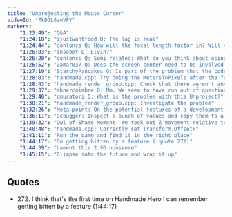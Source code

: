 ```yaml
---
title: "Unprojecting the Mouse Cursor"
videoId: "FkDJL8zmVFY"
markers:
    "1:23:49": "Q&A"
    "1:24:18": "ijustwantfood Q: The lag is real"
    "1:24:44": "conloncs Q: How will the focal length factor in? Will you have FOV stuff?"
    "1:26:03": "insobot Q: Elvin?"
    "1:26:20": "conloncs Q: Semi related: What do you think about using different types for Points and Vectors?"
    "1:26:52": "Zamar037 Q: Does the screen center need to be involved? It was used in CompleteUnproject"
    "1:27:10": "StarchyPancakes Q: Is part of the problem that the code isn't normalizing the motion between the mouse and the entity relative to the screen dimensions in world coordinates at the different levels?"
    "1:28:03": "handmade.cpp: Try doing the MetersToPixels after the fact"
    "1:28:43": "handmade_render_group.cpp: Check that there weren't any other transforms happening to PushRect"
    "1:29:37": "abnercoimbre Q: Mm. We seem to have run out of questions"
    "1:29:40": "cmuratori Q: What is the problem with this Unproject?"
    "1:30:21": "handmade_render_group.cpp: Investigate the problem"
    "1:32:26": "Meta-point: On the potential features of a development tool that would help with these types of problems"
    "1:36:11": "Debugger: Inspect a bunch of values and copy them to a scratch buffer"
    "1:39:32": "Owl of Shame Moment: We took out Z movement relative to the basis P"
    "1:40:48": "handmade.cpp: Correctly set Transform.OffsetP"
    "1:41:11": "Run the game and find it in the right place"
    "1:44:17": "On getting bitten by a feature (!quote 272)"
    "1:44:39": "Lament this 2.5D nonsense"
    "1:45:15": "Glimpse into the future and wrap it up"
---
```


## Quotes

* 272\. I think that's the first time on Handmade Hero I can remember getting bitten by a feature (1:44:17)
